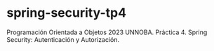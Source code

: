 # spring-security-tp4
Programación Orientada a Objetos 2023 UNNOBA. Práctica 4. Spring Security: Autenticación y Autorización.

